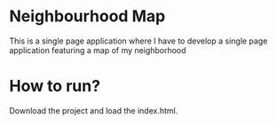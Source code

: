 # Neighbourhood Map
This is a single page application where I have to develop a single page application featuring a map of my neighborhood
# How to run?
Download the project and load the index.html.
